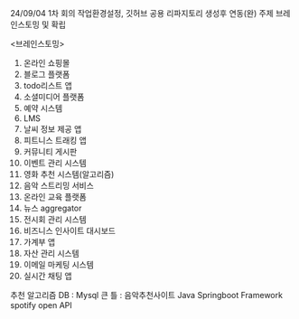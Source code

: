24/09/04
1차 회의
작업환경설정, 깃허브 공용 리파지토리 생성후 연동(완)
주제 브레인스토밍 및 확립

<브레인스토밍>
1. 온라인 쇼핑몰
2. 블로그 플랫폼
3. todo리스트 앱
4. 소셜미디어 플랫폼
5. 예약 시스템
6. LMS
7. 날씨 정보 제공 앱
8. 피트니스 트래킹 앱
9. 커뮤니티 게시판
10. 이벤트 관리 시스템 
11. 영화 추천 시스템(알고리즘)
12. 음악 스트리밍 서비스
13. 온라인 교육 플랫폼
14. 뉴스 aggregator
15. 전시회 관리 시스템
16. 비즈니스 인사이트 대시보드
17. 가계부 앱
18. 자산 관리 시스템
19. 이메일 마케팅 시스템
20. 실시간 채팅 앱

추천 알고리즘
DB : Mysql
큰 틀 : 음악추천사이트
Java Springboot Framework
spotify open API
